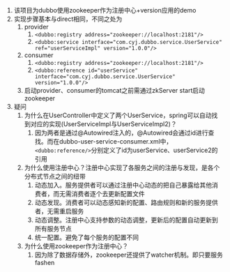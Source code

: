 1. 该项目为dubbo使用zookeeper作为注册中心+version应用的demo
2. 实现步骤基本与direct相同，不同之处为
   1. provider
      1. ```<dubbo:registry address="zookeeper://localhost:2181"/>```
      2. ```<dubbo:service interface="com.cyj.dubbo.service.UserService" ref="userServiceImpl" version="1.0.0"/>```
   2. consumer
      1. ```<dubbo:registry address="zookeeper://localhost:2181"/>```
      2. ```<dubbo:reference id="userService" interface="com.cyj.dubbo.service.UserService" version="1.0.0"/>```
   3. 启动provider、consumer的tomcat之前需通过zkServer start启动zookeeper
3. 疑问
   1. 为什么在UserController中定义了两个UserService，spring可以自动找到对应的实现(UserServiceImpl与UserServiceImpl2)？
      1. 因为两者是通过@Autowired注入的，@Autowired会通过id进行查找。而在dubbo-user-service-consumer.xml中，```<dubbo:reference/>```分别定义了id为userService、userService2的引用
   2. 为什么使用注册中心？注册中心实现了各服务之间的注册与发现，是各个分布式节点之间的纽带
      1. 动态加入。服务提供者可以通过注册中心动态的把自己暴露给其他消费者，而无需消费者逐个去更新配置文件
      2. 动态发现。消费者可以动态感知新的配置、路由规则和新的服务提供者，无需重启服务
      3. 动态调整。注册中心支持参数的动态调整，更新后的配置自动更新到所有服务节点
      4. 统一配置。避免了每个服务的配置不同
   3. 为什么使用zookeeper作为注册中心？
      1. 因为除了数据存储外，zookeeper还提供了watcher机制。即只要服务fashen